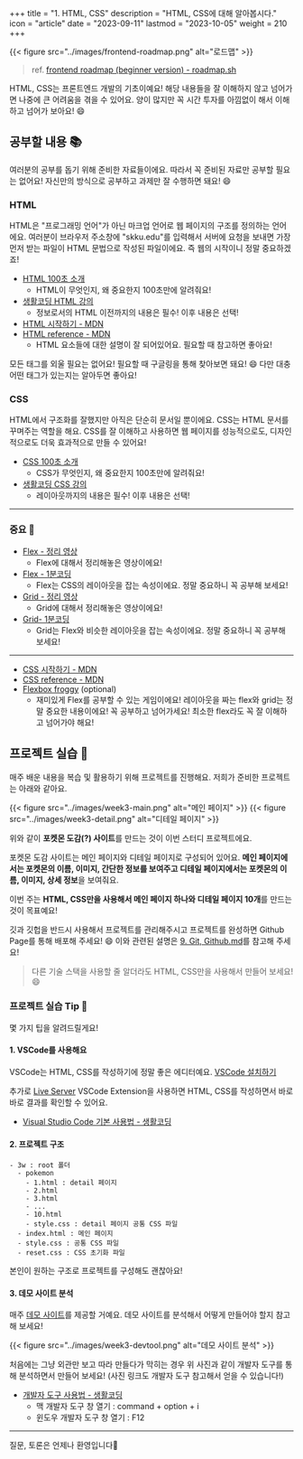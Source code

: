+++
title = "1. HTML, CSS"
description = "HTML, CSS에 대해 알아봅시다."
icon = "article"
date = "2023-09-11"
lastmod = "2023-10-05"
weight = 210
+++

{{< figure src="../images/frontend-roadmap.png" alt="로드맵" >}}

> ref. [frontend roadmap (beginner version) - roadmap.sh](https://roadmap.sh/frontend?r=frontend-beginner)

HTML, CSS는 프론트엔드 개발의 기초이예요! 해당 내용들을 잘 이해하지 않고 넘어가면 나중에 큰 어려움을 겪을 수 있어요. 양이 많지만 꼭 시간 투자를 아낌없이 해서 이해하고 넘어가 보아요! 😄

## 공부할 내용 📚

여러분의 공부를 돕기 위해 준비한 자료들이에요. 따라서 꼭 준비된 자료만 공부할 필요는 없어요! 자신만의 방식으로 공부하고 과제만 잘 수행하면 돼요! 😄

### HTML

HTML은 "프로그래밍 언어"가 아닌 마크업 언어로 웹 페이지의 구조를 정의하는 언어에요. 여러분이 브라우저 주소창에 "skku.edu"를 입력해서 서버에 요청을 보내면 가장 먼저 받는 파일이 HTML 문법으로 작성된 파일이에요. 즉 웹의 시작이니 정말 중요하겠죠!

- [HTML 100초 소개](https://www.youtube.com/watch?v=ok-plXXHlWw&ab_channel=Fireship)
  - HTML이 무엇인지, 왜 중요한지 100초만에 알려줘요!
- [생활코딩 HTML 강의](https://opentutorials.org/course/2039)
  - 정보로서의 HTML 이전까지의 내용은 필수! 이후 내용은 선택!
- [HTML 시작하기 - MDN](https://developer.mozilla.org/ko/docs/Learn/HTML/Introduction_to_HTML/Getting_started)
- [HTML reference - MDN](https://developer.mozilla.org/ko/docs/Web/HTML)
  - HTML 요소들에 대한 설명이 잘 되어있어요. 필요할 때 참고하면 좋아요!

모든 태그를 외울 필요는 없어요! 필요할 때 구글링을 통해 찾아보면 돼요! 😄 다만 대충 어떤 태그가 있는지는 알아두면 좋아요!

### CSS

HTML에서 구조화를 잘했지만 아직은 단순히 문서일 뿐이에요. CSS는 HTML 문서를 꾸며주는 역할을 해요. CSS를 잘 이해하고 사용하면 웹 페이지를 성능적으로도, 디자인적으로도 더욱 효과적으로 만들 수 있어요!

- [CSS 100초 소개](https://www.youtube.com/watch?v=OEV8gMkCHXQ&ab_channel=Fireship)
  - CSS가 무엇인지, 왜 중요한지 100초만에 알려줘요!
- [생활코딩 CSS 강의](https://opentutorials.org/course/2418)
  - 레이아웃까지의 내용은 필수! 이후 내용은 선택!

---

### 중요 🫣

- [Flex - 정리 영상](https://youtu.be/7neASrWEFEM?si=U2LohIYVtd_pqLCh)
  - Flex에 대해서 정리해놓은 영상이에요!
- [Flex - 1분코딩](https://studiomeal.com/archives/197)
  - Flex는 CSS의 레이아웃을 잡는 속성이에요. 정말 중요하니 꼭 공부해 보세요!
- [Grid - 정리 영상](https://www.youtube.com/watch?v=nxi1EXmPHRs)
  - Grid에 대해서 정리해놓은 영상이에요!
- [Grid- 1분코딩](https://studiomeal.com/archives/533)
  - Grid는 Flex와 비슷한 레이아웃을 잡는 속성이에요. 정말 중요하니 꼭 공부해 보세요!

---

- [CSS 시작하기 - MDN](https://developer.mozilla.org/ko/docs/Learn/CSS/First_steps)
- [CSS reference - MDN](https://developer.mozilla.org/ko/docs/Web/CSS)
- [Flexbox froggy](https://flexboxfroggy.com/) (optional)
  - 재미있게 Flex를 공부할 수 있는 게임이에요!
    레이아웃을 짜는 flex와 grid는 정말 중요한 내용이에요! 꼭 공부하고 넘어가세요! 최소한 flex라도 꼭 잘 이해하고 넘어가야 해요!

## 프로젝트 실습 📝

매주 배운 내용을 복습 및 활용하기 위해 프로젝트를 진행해요. 저희가 준비한 프로젝트는 아래와 같아요.

{{< figure src="../images/week3-main.png" alt="메인 페이지" >}}
{{< figure src="../images/week3-detail.png" alt="디테일 페이지" >}}

위와 같이 **포켓몬 도감(?) 사이트**를 만드는 것이 이번 스터디 프로젝트에요.

포켓몬 도감 사이트는 메인 페이지와 디테일 페이지로 구성되어 있어요. **메인 페이지에서는 포켓몬의 이름, 이미지, 간단한 정보를 보여주고 디테일 페이지에서는 포켓몬의 이름, 이미지, 상세 정보**을 보여줘요.

이번 주는 **HTML, CSS만을 사용해서 메인 페이지 하나와 디테일 페이지 10개**를 만드는 것이 목표예요!

깃과 깃헙을 반드시 사용해서 프로젝트를 관리해주시고 프로젝트를 완성하면 Github Page를 통해 배포해 주세요! 😄 이와 관련된 설명은 [9. Git, Github.md](./9.%20Git,%20Github.md)를 참고해 주세요!

> 다른 기술 스택을 사용할 줄 알더라도 HTML, CSS만을 사용해서 만들어 보세요! 😄

### 프로젝트 실습 Tip 📌

몇 가지 팁을 알려드릴게요!

#### 1. VSCode를 사용해요

VSCode는 HTML, CSS를 작성하기에 정말 좋은 에디터예요. [VSCode 설치하기](https://code.visualstudio.com/)

추가로 [Live Server](https://marketplace.visualstudio.com/items?itemName=ritwickdey.LiveServer) VSCode Extension을 사용하면 HTML, CSS를 작성하면서 바로바로 결과를 확인할 수 있어요.

- [Visual Studio Code 기본 사용법 - 생활코딩](https://www.youtube.com/watch?v=K8qVH8V0VvY&ab_channel=%EC%83%9D%ED%99%9C%EC%BD%94%EB%94%A9)

#### 2. 프로젝트 구조

```text
- 3w : root 폴더
  - pokemon
    - 1.html : detail 페이지
    - 2.html
    - 3.html
    - ...
    - 10.html
    - style.css : detail 페이지 공통 CSS 파일
  - index.html : 메인 페이지
  - style.css : 공통 CSS 파일
  - reset.css : CSS 초기화 파일
```

본인이 원하는 구조로 프로젝트를 구성해도 괜찮아요!

#### 3. 데모 사이트 분석

매주 [데모 사이트](https://dayongkr.github.io/skkuding-fe-study/3w/)를 제공할 거예요. 데모 사이트를 분석해서 어떻게 만들어야 할지 참고해 보세요!

{{< figure src="../images/week3-devtool.png" alt="데모 사이트 분석" >}}

처음에는 그냥 외관만 보고 따라 만들다가 막히는 경우 위 사진과 같이 개발자 도구를 통해 분석하면서 만들어 보세요! (사진 링크도 개발자 도구 참고해서 얻을 수 있습니다!)

- [개발자 도구 사용법 - 생활코딩](https://www.youtube.com/watch?v=2Sp9rGmQsBA&list=PLuHgQVnccGMB-cpwPv6dIcvW6DnZzWM4f)
  - 맥 개발자 도구 창 열기 : command + option + i
  - 윈도우 개발자 도구 창 열기 : F12

---

질문, 토론은 언제나 환영입니다🤗
